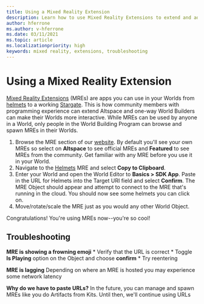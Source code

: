 ```yaml
---
title: Using a Mixed Reality Extension
description: Learn how to use Mixed Reality Extensions to extend and adapt your AltspaceVR worlds.
author: hferrone
ms.author: v-hferrone
ms.date: 03/11/2021
ms.topic: article
ms.localizationpriority: high
keywords: mixed reality, extensions, troubleshooting
---
```


# Using a Mixed Reality Extension

[Mixed Reality Extensions](https://developer.altvr.com/) (MREs) are apps you can use in your Worlds from [helmets](https://account.altvr.com/mres/1173667287173955931) to a working [Stargate](https://account.altvr.com/mres/1152987031857529562). This is how community members with programming experience can extend Altspace and one-way World Builders can make their Worlds more interactive. While MREs can be used by anyone in a World, only people in the World Building Program can browse and spawn MREs in their Worlds. 

1. Browse the MRE section of our [website](https://account.altvr.com/mres). By default you'll see your own MREs so select on **Altspace** to see official MREs and **Featured** to see MREs from the community. Get familiar with any MRE before you use it in your World. 
2. Navigate to the [Helmets](https://account.altvr.com/mres/1173667287173955931) MRE and select **Copy to Clipboard**. 
3. Enter your World and open the World Editor to **Basics > SDK App**. Paste in the URL for Helmets into the Target URI field and select **Confirm**. The MRE Object should appear and attempt to connect to the MRE that's running in the cloud. You should now see some helmets you can click on.
4. Move/rotate/scale the MRE just as you would any other World Object.

Congratulations! You're using MREs now--you're so cool!

## Troubleshooting

**MRE is showing a frowning emoji** 
    * Verify that the URL is correct
    * Toggle **Is Playing** option on the Object and choose **confirm**
    * Try reentering

**MRE is lagging**
Depending on where an MRE is hosted you may experience some network latency

**Why do we have to paste URLs?**
In the future, you can manage and spawn MREs like you do Artifacts from Kits. Until then, we'll continue using URLs
